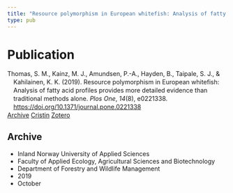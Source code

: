 ```yaml
---
title: "Resource polymorphism in European whitefish: Analysis of fatty acid profiles provides more detailed evidence than traditional methods alone"
type: pub
---
```

<h1>Publication</h1>
<article id="csl-bib-container-TPLSC9CT" class="csl-bib-container">
  <div class="csl-bib-body" style="line-height: 1.35; padding-left: 1em; text-indent:-1em;">
  <div class="csl-entry">Thomas, S. M., Kainz, M. J., Amundsen, P.-A., Hayden, B., Taipale, S. J., &amp; Kahilainen, K. K. (2019). Resource polymorphism in European whitefish: Analysis of fatty acid profiles provides more detailed evidence than traditional methods alone. <i>Plos One</i>, <i>14</i>(8), e0221338. <a href="https://doi.org/10.1371/journal.pone.0221338">https://doi.org/10.1371/journal.pone.0221338</a></div>
</div>
  <div class="csl-bib-buttons">
    <a href="#taxonomy-article-TPLSC9CT" class="csl-bib-button">Archive</a>
    <a href="https://app.cristin.no/results/show.jsf?id=1735573" alt="Cristin URL" class="csl-bib-button">Cristin</a>
    <a href="http://zotero.org/groups/5022929/items/TPLSC9CT" alt="Zotero URL" class="csl-bib-button">Zotero</a>
  </div>
  <div id="csl-bib-meta-container-TPLSC9CT"></div>
</article>
<div id="csl-bib-meta-TPLSC9CT" class="csl-bib-meta">
  <article id="taxonomy-article-TPLSC9CT" class="taxonomy-article">
    <h1>Archive</h1>
    <ul>
      <li>Inland Norway University of Applied Sciences</li>
      <li>Faculty of Applied Ecology, Agricultural Sciences and Biotechnology</li>
      <li>Department of Forestry and Wildlife Management</li>
      <li>2019</li>
      <li>October</li>
    </ul>
  </article>
</div>
